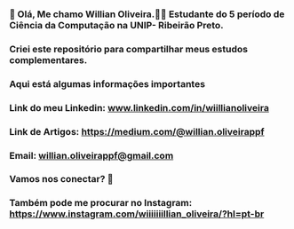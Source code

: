 ### 👨 Olá, Me chamo Willian Oliveira.👨‍🎓 Estudante do 5 período de Ciência da Computação na UNIP- Ribeirão Preto.
### Criei este repositório para compartilhar meus estudos complementares.


### Aqui está algumas informações importantes

### Link do meu Linkedin: www.linkedin.com/in/wiillianoliveira
### Link de Artigos: https://medium.com/@willian.oliveirappf
### Email: willian.oliveirappf@gmail.com

### Vamos nos conectar? 👋

### Também pode me procurar no Instagram: https://www.instagram.com/wiiiiiiillian_oliveira/?hl=pt-br
